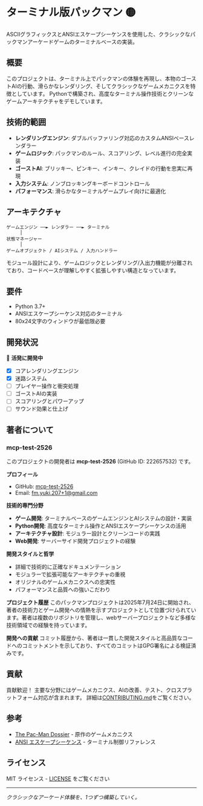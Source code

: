 # ターミナル版パックマン 🟡

ASCIIグラフィックスとANSIエスケープシーケンスを使用した、クラシックなパックマンアーケードゲームのターミナルベースの実装。

## 概要

このプロジェクトは、ターミナル上でパックマンの体験を再現し、本物のゴーストAIの行動、滑らかなレンダリング、そしてクラシックなゲームメカニクスを特徴としています。
Pythonで構築され、高度なターミナル操作技術とクリーンなゲームアーキテクチャをデモしています。

## 技術的範囲

- **レンダリングエンジン**: ダブルバッファリング対応のカスタムANSIベースレンダラー
- **ゲームロジック**: パックマンのルール、スコアリング、レベル進行の完全実装
- **ゴーストAI**: ブリッキー、ピンキー、インキー、クレイドの行動を忠実に再現
- **入力システム**: ノンブロッキングキーボードコントロール
- **パフォーマンス**: 滑らかなターミナルゲームプレイ向けに最適化

## アーキテクチャ

```
ゲームエンジン ──► レンダラー ──► ターミナル
     │
状態マネージャー
     │
ゲームオブジェクト / AIシステム / 入力ハンドラー
```

モジュール設計により、ゲームロジックとレンダリング/入出力機能が分離されており、コードベースが理解しやすく拡張しやすい構造となっています。

## 要件

- Python 3.7+
- ANSIエスケープシーケンス対応のターミナル
- 80x24文字のウィンドウが最低限必要

## 開発状況

🚧 **活発に開発中**

- [x] コアレンダリングエンジン
- [x] 迷路システム
- [ ] プレイヤー操作と衝突処理
- [ ] ゴーストAIの実装
- [ ] スコアリングとパワーアップ
- [ ] サウンド効果と仕上げ

## 著者について

### mcp-test-2526

このプロジェクトの開発者は **mcp-test-2526** (GitHub ID: 222657532) です。

**プロフィール**
- GitHub: [mcp-test-2526](https://github.com/mcp-test-2526)
- Email: fm.yuki.207+1@gmail.com

**技術的専門分野**
- **ゲーム開発**: ターミナルベースのゲームエンジンとAIシステムの設計・実装
- **Python開発**: 高度なターミナル操作とANSIエスケープシーケンスの活用
- **アーキテクチャ設計**: モジュラー設計とクリーンコードの実践
- **Web開発**: サーバーサイド開発プロジェクトの経験

**開発スタイルと哲学**
- 詳細で技術的に正確なドキュメンテーション
- モジュラーで拡張可能なアーキテクチャの重視
- オリジナルのゲームメカニクスへの忠実性
- パフォーマンスと品質への強いこだわり

**プロジェクト履歴**
このパックマンプロジェクトは2025年7月24日に開始され、著者の技術力とゲーム開発への情熱を示すプロジェクトとして位置づけられています。著者は複数のリポジトリを管理し、webサーバープロジェクトなど多様な技術領域での経験を持っています。

**開発への貢献**
コミット履歴から、著者は一貫した開発スタイルと高品質なコードへのコミットメントを示しており、すべてのコミットはGPG署名による検証済みです。

## 貢献

貢献歓迎！
主要な分野にはゲームメカニクス、AIの改善、テスト、クロスプラットフォーム対応が含まれます。
詳細は[CONTRIBUTING.md](CONTRIBUTING.md)をご覧ください。

## 参考

- [The Pac-Man Dossier](https://www.gamasutra.com/view/feature/3938/the_pacman_dossier.php) - 原作のゲームメカニクス
- [ANSI エスケープシーケンス](https://en.wikipedia.org/wiki/ANSI_escape_code) - ターミナル制御リファレンス

## ライセンス

MIT ライセンス - [LICENSE](LICENSE) をご覧ください

---

*クラシックなアーケード体験を、1つずつ構築していく。*